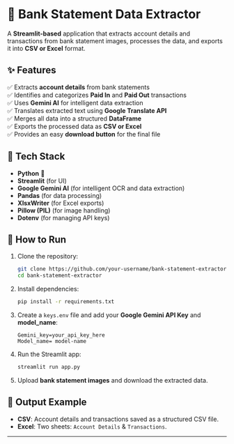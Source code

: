 

# 🏦 Bank Statement Data Extractor  

A **Streamlit-based** application that extracts account details and transactions from bank statement images, processes the data, and exports it into **CSV or Excel** format.  

## ✨ Features  
✅ Extracts **account details** from bank statements  
✅ Identifies and categorizes **Paid In** and **Paid Out** transactions  
✅ Uses **Gemini AI** for intelligent data extraction  
✅ Translates extracted text using **Google Translate API**  
✅ Merges all data into a structured **DataFrame**  
✅ Exports the processed data as **CSV or Excel**  
✅ Provides an easy **download button** for the final file  

## 📌 Tech Stack  
- **Python** 🐍  
- **Streamlit** (for UI)  
- **Google Gemini AI** (for intelligent OCR and data extraction)  
- **Pandas** (for data processing)  
- **XlsxWriter** (for Excel exports)  
- **Pillow (PIL)** (for image handling)  
- **Dotenv** (for managing API keys)  

## 🚀 How to Run  
1. Clone the repository:  
   ```bash
   git clone https://github.com/your-username/bank-statement-extractor.git
   cd bank-statement-extractor
   ```
2. Install dependencies:  
   ```bash
   pip install -r requirements.txt
   ```
3. Create a `keys.env` file and add your **Google Gemini API Key** and **model_name**:  
   ```
   Gemini_key=your_api_key_here
   Model_name= model-name
   ```
4. Run the Streamlit app:  
   ```bash
   streamlit run app.py
   ```
5. Upload **bank statement images** and download the extracted data.  

## 📂 Output Example  
- **CSV**: Account details and transactions saved as a structured CSV file.  
- **Excel**: Two sheets: `Account Details` & `Transactions`.  

---
